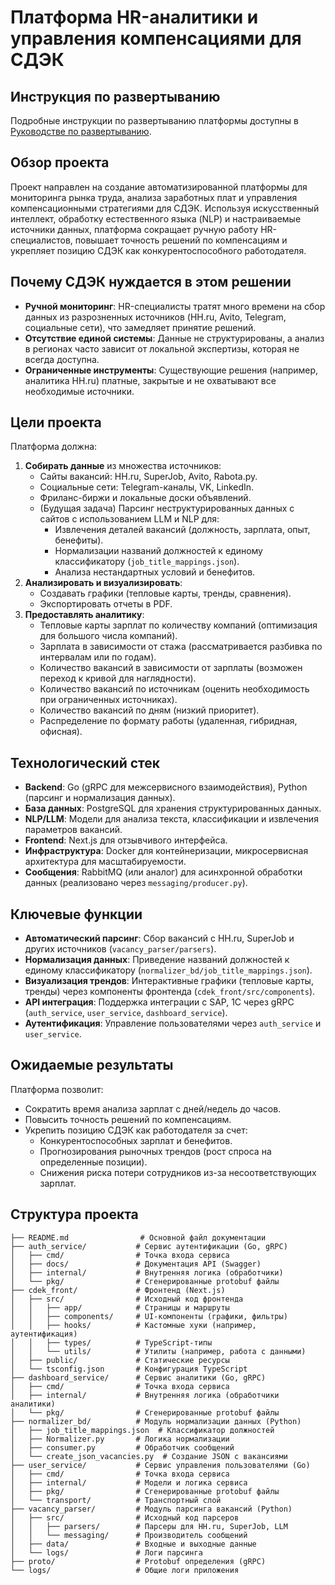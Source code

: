 # Платформа HR-аналитики и управления компенсациями для СДЭК

## Инструкция по развертыванию
Подробные инструкции по развертыванию платформы доступны в [Руководстве по развертыванию](deployment_guide.md).

## Обзор проекта
Проект направлен на создание автоматизированной платформы для мониторинга рынка труда, анализа заработных плат и управления компенсационными стратегиями для СДЭК. Используя искусственный интеллект, обработку естественного языка (NLP) и настраиваемые источники данных, платформа сокращает ручную работу HR-специалистов, повышает точность решений по компенсациям и укрепляет позицию СДЭК как конкурентоспособного работодателя.

## Почему СДЭК нуждается в этом решении
- **Ручной мониторинг**: HR-специалисты тратят много времени на сбор данных из разрозненных источников (HH.ru, Avito, Telegram, социальные сети), что замедляет принятие решений.
- **Отсутствие единой системы**: Данные не структурированы, а анализ в регионах часто зависит от локальной экспертизы, которая не всегда доступна.
- **Ограниченные инструменты**: Существующие решения (например, аналитика HH.ru) платные, закрытые и не охватывают все необходимые источники.

## Цели проекта
Платформа должна:
1. **Собирать данные** из множества источников:
   - Сайты вакансий: HH.ru, SuperJob, Avito, Rabota.py.
   - Социальные сети: Telegram-каналы, VK, LinkedIn.
   - Фриланс-биржи и локальные доски объявлений.
   - (Будущая задача) Парсинг неструктурированных данных с сайтов с использованием LLM и NLP для:
     - Извлечения деталей вакансий (должность, зарплата, опыт, бенефиты).
     - Нормализации названий должностей к единому классификатору (`job_title_mappings.json`).
     - Анализа нестандартных условий и бенефитов.
2. **Анализировать и визуализировать**:
   - Создавать графики (тепловые карты, тренды, сравнения).
   - Экспортировать отчеты в PDF.
3. **Предоставлять аналитику**:
   - Тепловые карты зарплат по количеству компаний (оптимизация для большого числа компаний).
   - Зарплата в зависимости от стажа (рассматривается разбивка по интервалам или по годам).
   - Количество вакансий в зависимости от зарплаты (возможен переход к кривой для наглядности).
   - Количество вакансий по источникам (оценить необходимость при ограниченных источниках).
   - Количество вакансий по дням (низкий приоритет).
   - Распределение по формату работы (удаленная, гибридная, офисная).

## Технологический стек
- **Backend**: Go (gRPC для межсервисного взаимодействия), Python (парсинг и нормализация данных).
- **База данных**: PostgreSQL для хранения структурированных данных.
- **NLP/LLM**: Модели для анализа текста, классификации и извлечения параметров вакансий.
- **Frontend**: Next.js для отзывчивого интерфейса.
- **Инфраструктура**: Docker для контейнеризации, микросервисная архитектура для масштабируемости.
- **Сообщения**: RabbitMQ (или аналог) для асинхронной обработки данных (реализовано через `messaging/producer.py`).

## Ключевые функции
- **Автоматический парсинг**: Сбор вакансий с HH.ru, SuperJob и других источников (`vacancy_parser/parsers`).
- **Нормализация данных**: Приведение названий должностей к единому классификатору (`normalizer_bd/job_title_mappings.json`).
- **Визуализация трендов**: Интерактивные графики (тепловые карты, тренды) через компоненты фронтенда (`cdek_front/src/components`).
- **API интеграция**: Поддержка интеграции с SAP, 1С через gRPC (`auth_service`, `user_service`, `dashboard_service`).
- **Аутентификация**: Управление пользователями через `auth_service` и `user_service`.

## Ожидаемые результаты
Платформа позволит:
- Сократить время анализа зарплат с дней/недель до часов.
- Повысить точность решений по компенсациям.
- Укрепить позицию СДЭК как работодателя за счет:
  - Конкурентоспособных зарплат и бенефитов.
  - Прогнозирования рыночных трендов (рост спроса на определенные позиции).
  - Снижения риска потери сотрудников из-за несоответствующих зарплат.

## Структура проекта
```
├── README.md                # Основной файл документации
├── auth_service/           # Сервис аутентификации (Go, gRPC)
│   ├── cmd/                # Точка входа сервиса
│   ├── docs/               # Документация API (Swagger)
│   ├── internal/           # Внутренняя логика (обработчики)
│   └── pkg/                # Сгенерированные protobuf файлы
├── cdek_front/             # Фронтенд (Next.js)
│   ├── src/                # Исходный код фронтенда
│   │   ├── app/            # Страницы и маршруты
│   │   ├── components/     # UI-компоненты (графики, фильтры)
│   │   ├── hooks/          # Кастомные хуки (например, аутентификация)
│   │   ├── types/          # TypeScript-типы
│   │   └── utils/          # Утилиты (например, работа с данными)
│   ├── public/             # Статические ресурсы
│   └── tsconfig.json       # Конфигурация TypeScript
├── dashboard_service/      # Сервис аналитики (Go, gRPC)
│   ├── cmd/                # Точка входа сервиса
│   ├── internal/           # Внутренняя логика (обработчики аналитики)
│   └── pkg/                # Сгенерированные protobuf файлы
├── normalizer_bd/          # Модуль нормализации данных (Python)
│   ├── job_title_mappings.json  # Классификатор должностей
│   ├── Normalizer.py       # Логика нормализации
│   ├── consumer.py         # Обработчик сообщений
│   └── create_json_vacancies.py  # Создание JSON с вакансиями
├── user_service/           # Сервис управления пользователями (Go)
│   ├── cmd/                # Точка входа сервиса
│   ├── internal/           # Модели и логика сервиса
│   ├── pkg/                # Сгенерированные protobuf файлы
│   └── transport/          # Транспортный слой
├── vacancy_parser/         # Модуль парсинга вакансий (Python)
│   ├── src/                # Исходный код парсеров
│   │   ├── parsers/        # Парсеры для HH.ru, SuperJob, LLM
│   │   └── messaging/      # Производитель сообщений
│   ├── data/               # Входные и выходные данные
│   └── logs/               # Логи парсинга
├── proto/                  # Protobuf определения (gRPC)
└── logs/                   # Общие логи приложения
```


